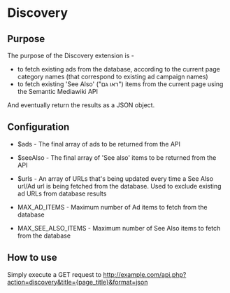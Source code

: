 # Discovery

## Purpose

The purpose of the Discovery extension is -
- to fetch existing ads from the database, according to the current page category names (that correspond to existing ad campaign names)
- to fetch existing 'See Also' ("ראו גם") items from the current page using the Semantic Mediawiki API

And eventually return the results as a JSON object.

## Configuration

- $ads - The final array of ads to be returned from the API

- $seeAlso - The final array of 'See also' items to be returned from the API

- $urls - An array of URLs that's being updated every time a See Also url/Ad url is being fetched from the database. Used to exclude existing ad URLs from database results

- MAX_AD_ITEMS - Maximum number of Ad items to fetch from the database

- MAX_SEE_ALSO_ITEMS - Maximum number of See Also items to fetch from the database

## How to use

Simply execute a GET request to http://example.com/api.php?action=discovery&title={page_title}&format=json
